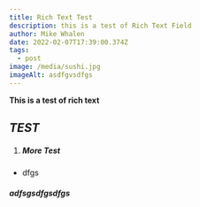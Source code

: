 ```yaml
---
title: Rich Text Test
description: this is a test of Rich Text Field
author: Mike Whalen
date: 2022-02-07T17:39:00.374Z
tags:
  - post
image: /media/sushi.jpg
imageAlt: asdfgvsdfgs
---
```

**This is a test of rich text**

## ***TEST***

1. ##### More Test

* dfgs

##### adfsgsdfgsdfgs